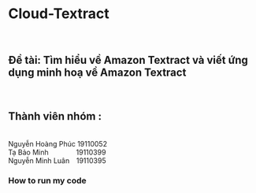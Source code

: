 # Cloud-Textract 
<br> <h2>Đề tài: Tìm hiểu về Amazon Textract và viết ứng dụng minh hoạ về Amazon Textract </h2>
<br> <h2>Thành viên nhóm : </h2>
<br> Nguyễn Hoàng Phúc&nbsp;19110052
<br> Tạ Bảo Minh&emsp;&emsp;&emsp;&emsp;19110399
<br> Nguyễn Minh Luân&emsp;19110395
<br>
<h3>How to run my code </h3> 

